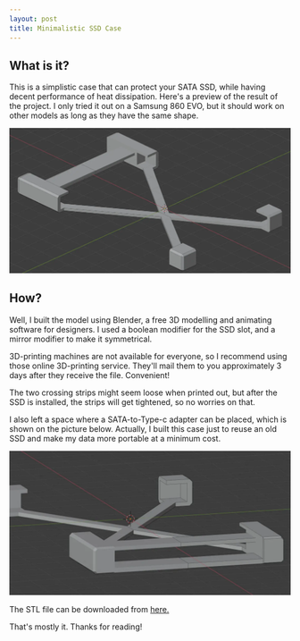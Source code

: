 ```yaml
---
layout: post
title: Minimalistic SSD Case
---
```


## What is it?
 This is a simplistic case that can protect your SATA SSD, while having decent performance of heat dissipation. Here's a preview of the result of the project. I only tried it out on a Samsung 860 EVO, but it should work on other models as long as they have the same shape.

![case-1](/picture/ssd-case-1.webp)

## How?
Well, I built the model using Blender, a free 3D modelling and animating software for designers. I used a boolean modifier for the SSD slot, and a mirror modifier to make it symmetrical.

3D-printing machines are not available for everyone, so I recommend using those online 3D-printing service. They'll mail them to you approximately 3 days after they receive the file. Convenient!

The two crossing strips might seem loose when printed out, but after the SSD is installed, the strips will get tightened, so no worries on that.

 I also left a space where a SATA-to-Type-c adapter can be placed, which is shown on the picture below. Actually, I built this case just to reuse an old SSD and make my data more portable at a minimum cost.

![case-2](/picture/ssd-case-2.webp)

The STL file can be downloaded from <a href="{{ site.baseurl }}/files/ssd-case-v3.stl/"> here.</a>

That's mostly it. Thanks for reading!
